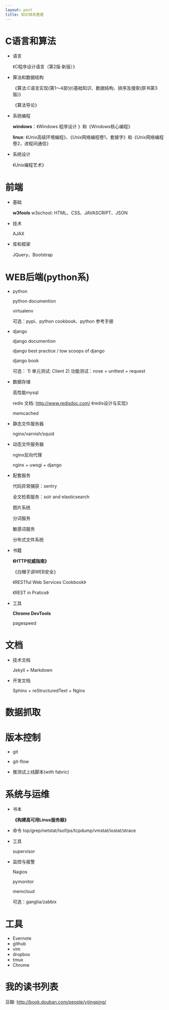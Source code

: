 ```yaml
---
layout: post
title: 知识体系整理
---
```


C语言和算法
=====================
* 语言

  《C程序设计语言（第2版·新版）》

* 算法和数据结构

  《算法:C语言实现(第1～4部分)基础知识、数据结构、排序及搜索(原书第3版)》

  《算法导论》

* 系统编程

  __windows__：《Windows 程序设计 》和《Windows核心编程》

  __linux__: 《Unix高级环境编程》、《Unix网络编程卷1，套接字》和《Unix网络编程卷2，进程间通信》

* 系统设计

  《Unix编程艺术》

前端
================
* 基础 

  __w3fools__
  w3school: HTML、CSS、JAVASCRIPT、JSON

* 技术

  AJAX
  
* 库和框架

  JQuery、Bootstrap


WEB后端(python系)
==================
* python

    python documention

	virtualenv

	可选：pypi、python cookbook、python 参考手册

* django

	django documention

	django best practice / tow scoops of django

	django book

	可选： 1) 单元测试: Client 2) 功能测试：nose + unittest + request

* 数据存储
	
	高性能mysql

	redis 文档: <http://www.redisdoc.com/>  《redis设计与实现》 

	memcached

* 静态文件服务器
	
	nginx/varnish/squid

* 动态文件服务器
	
	nginx反向代理

    nginx + uwsgi + django

* 配套服务 


	代码异常捕获：sentry

	全文检索服务：solr and elasticsearch

	图片系统

	分词服务

	敏感词服务

	分布式文件系统

* 书籍

	__《HTTP权威指南》__

	《白帽子讲WEB安全》

	《RESTful Web Services Cookbook》

	《REST in Pratice》


* 工具 

	__Chrome DevTools__

	pagespeed

文档
===============
* 技术文档

	Jekyll + Markdown

* 开发文档

	Sphinx + reStructuredText + Nginx


数据抓取
===============


版本控制
===============

* git

* git-flow

* 推测试上线脚本(with fabric)


系统与运维
===============
* 书本

  __《构建高可用Linux服务器》__

*  命令
    top/grep/netstat/lsof/ps/tcpdump/vmstat/iostat/strace

* 工具

	supervisor

* 监控与报警

	Nagios

	pymonitor

	memcloud

	可选：ganglia/zabbix


工具
================
* Evernote
* github
* vim
* dropbox
* tmux
* Chrome

我的读书列表
================

 豆瓣: <http://book.douban.com/people/yijingping/>

